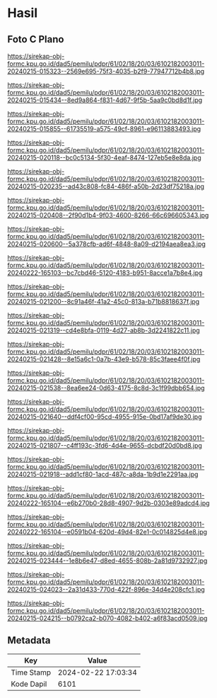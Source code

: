 # Hasil

## Foto C Plano

https://sirekap-obj-formc.kpu.go.id/dad5/pemilu/pdpr/61/02/18/20/03/6102182003011-20240215-015323--2569e695-75f3-4035-b2f9-77947712b4b8.jpg

https://sirekap-obj-formc.kpu.go.id/dad5/pemilu/pdpr/61/02/18/20/03/6102182003011-20240215-015434--8ed9a864-f831-4d67-9f5b-5aa9c0bd8d1f.jpg

https://sirekap-obj-formc.kpu.go.id/dad5/pemilu/pdpr/61/02/18/20/03/6102182003011-20240215-015855--61735519-a575-49cf-8961-e96113883493.jpg

https://sirekap-obj-formc.kpu.go.id/dad5/pemilu/pdpr/61/02/18/20/03/6102182003011-20240215-020118--bc0c5134-5f30-4eaf-8474-127eb5e8e8da.jpg

https://sirekap-obj-formc.kpu.go.id/dad5/pemilu/pdpr/61/02/18/20/03/6102182003011-20240215-020235--ad43c808-fc84-486f-a50b-2d23df75218a.jpg

https://sirekap-obj-formc.kpu.go.id/dad5/pemilu/pdpr/61/02/18/20/03/6102182003011-20240215-020408--2f90d1b4-9f03-4600-8266-66c696605343.jpg

https://sirekap-obj-formc.kpu.go.id/dad5/pemilu/pdpr/61/02/18/20/03/6102182003011-20240215-020600--5a378cfb-ad6f-4848-8a09-d2194aea8ea3.jpg

https://sirekap-obj-formc.kpu.go.id/dad5/pemilu/pdpr/61/02/18/20/03/6102182003011-20240222-165103--bc7cbd46-5120-4183-b951-8acce1a7b8e4.jpg

https://sirekap-obj-formc.kpu.go.id/dad5/pemilu/pdpr/61/02/18/20/03/6102182003011-20240215-021200--8c91a46f-41a2-45c0-813a-b71b8818637f.jpg

https://sirekap-obj-formc.kpu.go.id/dad5/pemilu/pdpr/61/02/18/20/03/6102182003011-20240215-021319--cd4e8bfa-0119-4d27-ab8b-3d2241822c11.jpg

https://sirekap-obj-formc.kpu.go.id/dad5/pemilu/pdpr/61/02/18/20/03/6102182003011-20240215-021428--8e15a6c1-0a7b-43e9-b578-85c3faee4f0f.jpg

https://sirekap-obj-formc.kpu.go.id/dad5/pemilu/pdpr/61/02/18/20/03/6102182003011-20240215-021538--8ea6ee24-0d63-4175-8c8d-3c1f99dbb654.jpg

https://sirekap-obj-formc.kpu.go.id/dad5/pemilu/pdpr/61/02/18/20/03/6102182003011-20240215-021640--ddf4cf00-95cd-4955-915e-0bd17af9de30.jpg

https://sirekap-obj-formc.kpu.go.id/dad5/pemilu/pdpr/61/02/18/20/03/6102182003011-20240215-021807--c4ff193c-3fd6-4d4e-9655-dcbdf20d0bd8.jpg

https://sirekap-obj-formc.kpu.go.id/dad5/pemilu/pdpr/61/02/18/20/03/6102182003011-20240215-021918--add1cf80-1acd-487c-a8da-1b9d1e2291aa.jpg

https://sirekap-obj-formc.kpu.go.id/dad5/pemilu/pdpr/61/02/18/20/03/6102182003011-20240222-165104--e6b270b0-28d8-4907-9d2b-0303e89adcd4.jpg

https://sirekap-obj-formc.kpu.go.id/dad5/pemilu/pdpr/61/02/18/20/03/6102182003011-20240222-165104--e0591b04-620d-49d4-82e1-0c014825d4e8.jpg

https://sirekap-obj-formc.kpu.go.id/dad5/pemilu/pdpr/61/02/18/20/03/6102182003011-20240215-023444--1e8b6e47-d8ed-4655-808b-2a81d9732927.jpg

https://sirekap-obj-formc.kpu.go.id/dad5/pemilu/pdpr/61/02/18/20/03/6102182003011-20240215-024023--2a31d433-770d-422f-896e-34d4e208cfc1.jpg

https://sirekap-obj-formc.kpu.go.id/dad5/pemilu/pdpr/61/02/18/20/03/6102182003011-20240215-024215--b0792ca2-b070-4082-b402-a6f83acd0509.jpg


## Metadata

| Key        | Value               |
| ---------- | ------------------- |
| Time Stamp | 2024-02-22 17:03:34 |
| Kode Dapil | 6101                |



